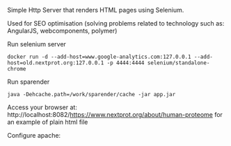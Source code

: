 Simple Http Server that renders HTML pages using Selenium.

Used for SEO optimisation (solving problems related to technology such as: AngularJS, webcomponents, polymer)

Run selenium server
```shell 
docker run -d --add-host=www.google-analytics.com:127.0.0.1 --add-host=old.nextprot.org:127.0.0.1 -p 4444:4444 selenium/standalone-chrome
```

Run sparender
```
java -Dehcache.path=/work/sparender/cache -jar app.jar
```


Access your browser at: http://localhost:8082/https://www.nextprot.org/about/human-proteome for an example of plain html file

Configure apache:
```

```


